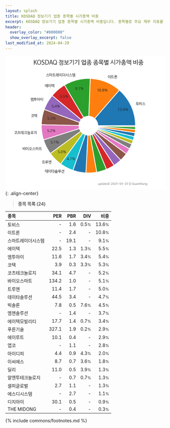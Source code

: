 ```yaml
---
layout: splash
title: KOSDAQ 정보기기 업종 종목별 시가총액 비중
excerpt: KOSDAQ 정보기기 업종 종목별 시가총액 비중입니다. 종목별로 주요 재무 지표를 함께 표시합니다.
header:
  overlay_color: "#800000"
  show_overlay_excerpt: false
last_modified_at: 2024-04-29
---
```



![KOSDAQ 정보기기 업종 종목별 시가총액 비중](/stats/sector/images/kosdaq_업종_정보기기_종목.png){: .align-center}


> **종목 목록 (24)**<a id="list"></a>

| **종목** | **PER** | **PBR** | **DIV** | **비중** |
| :------- | ------: | ------: | ------: | -------: |
| 토비스 | - | 1.6 | 0.5<small>%</small> | 13.6<small>%</small> |
| 이트론 | - | 2.4 | - | 10.8<small>%</small> |
| 스마트레이더시스템 | - | 19.1 | - | 9.1<small>%</small> |
| 에이텍 | 22.5 | 1.3 | 1.3<small>%</small> | 5.5<small>%</small> |
| 엠투아이 | 11.6 | 1.7 | 3.4<small>%</small> | 5.4<small>%</small> |
| 코텍 | 3.9 | 0.3 | 3.3<small>%</small> | 5.3<small>%</small> |
| 코츠테크놀로지 | 34.1 | 4.7 | - | 5.2<small>%</small> |
| 바이오스마트 | 134.2 | 1.0 | - | 5.1<small>%</small> |
| 트루엔 | 11.4 | 1.7 | - | 5.0<small>%</small> |
| 데이타솔루션 | 44.5 | 3.4 | - | 4.7<small>%</small> |
| 빅솔론 | 7.8 | 0.5 | 7.6<small>%</small> | 4.5<small>%</small> |
| 엠젠솔루션 | - | 1.4 | - | 3.7<small>%</small> |
| 에이텍모빌리티 | 17.7 | 1.4 | 0.7<small>%</small> | 3.4<small>%</small> |
| 푸른기술 | 327.1 | 1.9 | 0.2<small>%</small> | 2.9<small>%</small> |
| 에이루트 | 10.1 | 0.4 | - | 2.9<small>%</small> |
| 앱코 | - | 1.1 | - | 2.8<small>%</small> |
| 아이디피 | 4.4 | 0.9 | 4.3<small>%</small> | 2.0<small>%</small> |
| 이씨에스 | 8.7 | 0.7 | 3.6<small>%</small> | 1.8<small>%</small> |
| 딜리 | 11.0 | 0.5 | 3.9<small>%</small> | 1.3<small>%</small> |
| 알엔투테크놀로지 | - | 0.7 | 0.7<small>%</small> | 1.3<small>%</small> |
| 셀피글로벌 | 2.7 | 1.1 | - | 1.3<small>%</small> |
| 에스디시스템 | - | 2.7 | - | 1.1<small>%</small> |
| 디지아이 | 30.1 | 0.5 | - | 0.9<small>%</small> |
| THE MIDONG | - | 0.4 | - | 0.3<small>%</small> |

{% include commons/footnotes.md %}